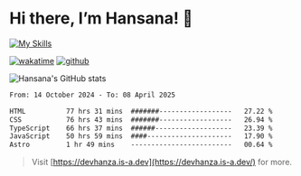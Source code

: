 # Hi there, I’m Hansana! 👋

[![My Skills](https://skillicons.dev/icons?i=js,ts,react,angular,nodejs,py,wordpress)](https://hansana.is-a.dev)

[![wakatime](https://wakatime.com/badge/user/cf3817f9-1dca-4dc8-876a-c4ae6f6942cc.svg)](https://wakatime.com/@cf3817f9-1dca-4dc8-876a-c4ae6f6942cc)
[![github](https://img.shields.io/github/followers/DevHanza?logo=github&style=plastic)](https://github.com/DevHanza?tab=followers)

![Hansana's GitHub stats](https://github-readme-stats.vercel.app/api?username=DevHanza\&hide=issues\&show_icons=true&theme=dark)

<!--START_SECTION:waka-->

```txt
From: 14 October 2024 - To: 08 April 2025

HTML          77 hrs 31 mins  #######------------------   27.22 %
CSS           76 hrs 43 mins  #######------------------   26.94 %
TypeScript    66 hrs 37 mins  ######-------------------   23.39 %
JavaScript    50 hrs 59 mins  ####---------------------   17.90 %
Astro         1 hr 49 mins    -------------------------   00.64 %
```

<!--END_SECTION:waka-->

> Visit [https://devhanza.is-a.dev](https://devhanza.is-a.dev/) for more.
